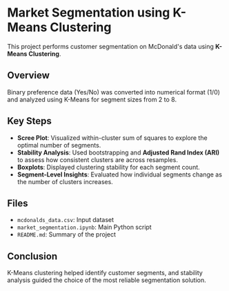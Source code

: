 # Market Segmentation using K-Means Clustering

This project performs customer segmentation on McDonald's data using **K-Means Clustering**.

## Overview

Binary preference data (Yes/No) was converted into numerical format (1/0) and analyzed using K-Means for segment sizes from 2 to 8.

## Key Steps

- **Scree Plot**: Visualized within-cluster sum of squares to explore the optimal number of segments.
- **Stability Analysis**: Used bootstrapping and **Adjusted Rand Index (ARI)** to assess how consistent clusters are across resamples.
- **Boxplots**: Displayed clustering stability for each segment count.
- **Segment-Level Insights**: Evaluated how individual segments change as the number of clusters increases.

## Files

- `mcdonalds_data.csv`: Input dataset
- `market_segmentation.ipynb`: Main Python script
- `README.md`: Summary of the project

## Conclusion

K-Means clustering helped identify customer segments, and stability analysis guided the choice of the most reliable segmentation solution.
